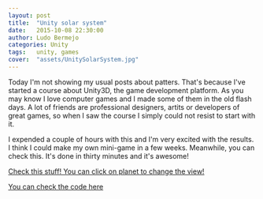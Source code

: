 ```yaml
---
layout: post
title:  "Unity solar system"
date:   2015-10-08 22:30:00
author: Ludo Bermejo
categories: Unity 
tags:	unity, games
cover:  "assets/UnitySolarSystem.jpg"
---
```


Today I'm not showing my usual posts about patters. That's because I've started a course about Unity3D, the game development platform. As you may know I love computer games and I made some of them in the old flash days. A lot of friends are professional designers, artits or developers of great games, so when I saw the course I simply could not resist to start with it.
 
I expended a couple of hours with this and I'm very excited with the results. I think I could make my own mini-game in a few weeks. Meanwhile, you can check this. It's done in thirty minutes and it's awesome!
  
[Check this stuff! You can click on planet to change the view!](http://dev.ludobermejo.es/projects/solarsystem/index.html)

[You can check the code here](https://github.com/LudoBermejo/UnitySolarSystem)